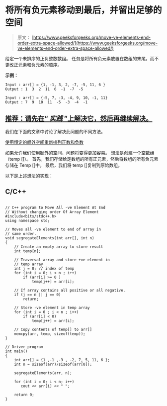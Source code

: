 # 将所有负元素移动到最后，并留出足够的空间

> 原文： [https://www.geeksforgeeks.org/move-ve-elements-end-order-extra-space-allowed/](https://www.geeksforgeeks.org/move-ve-elements-end-order-extra-space-allowed/)

给定一个未排序的正负整数数组。 任务是将所有负元素放置在数组的末尾，而不更改正元素和负元素的顺序。

**示例：**

```
Input : arr[] = {1, -1, 3, 2, -7, -5, 11, 6 }
Output : 1  3  2  11  6  -1  -7  -5 

Input : arr[] = {-5, 7, -3, -4, 9, 10, -1, 11}
Output : 7  9  10  11  -5  -3  -4  -1  

```

## [推荐：请先在“ ***<u>实践</u>*** ”上解决它，然后再继续解决。](https://practice.geeksforgeeks.org/problems/move-all-negative-elements-to-end/0)

我们在下面的文章中讨论了解决此问题的不同方法。

[使用恒定的额外空间重新排列正数和负数](https://www.geeksforgeeks.org/rearrange-positive-and-negative-numbers/)

如果允许我们使用额外的空间，问题将变得更加容易。 想法是创建一个空数组（temp []）。 首先，我们存储给定数组的所有正元素，然后将数组的所有负元素存储在 Temp []中。 最后，我们将 temp []复制到原始数组。

以下是上述想法的实现：

## C/C++ 

```

// C++ program to Move All -ve Element At End 
// Without changing order Of Array Element 
#include<bits/stdc++.h> 
using namespace std; 

// Moves all -ve element to end of array in 
// same order. 
void segregateElements(int arr[], int n) 
{ 
    // Create an empty array to store result 
    int temp[n]; 

    // Traversal array and store +ve element in 
    // temp array 
    int j = 0; // index of temp 
    for (int i = 0; i < n ; i++) 
        if (arr[i] >= 0 ) 
            temp[j++] = arr[i]; 

    // If array contains all positive or all negative. 
    if (j == n || j == 0) 
        return; 

    // Store -ve element in temp array 
    for (int i = 0 ; i < n ; i++) 
        if (arr[i] < 0) 
            temp[j++] = arr[i]; 

    // Copy contents of temp[] to arr[] 
    memcpy(arr, temp, sizeof(temp)); 
} 

// Driver program 
int main() 
{ 
    int arr[] = {1 ,-1 ,-3 , -2, 7, 5, 11, 6 }; 
    int n = sizeof(arr)/sizeof(arr[0]); 

    segregateElements(arr, n); 

    for (int i = 0; i < n; i++) 
       cout << arr[i] << " "; 

    return 0; 
} 

```